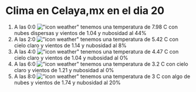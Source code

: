 # Clima en Celaya,mx en el dia 20

1. A las 0:0 !["icon weather"](http://openweathermap.org/img/w/03n.png) tenemos una temperatura de 7.98 C con nubes dispersas y  vientos de 1.04 y nubosidad al 44%
1. A las 2:0 !["icon weather"](http://openweathermap.org/img/w/02n.png) tenemos una temperatura de 5.42 C con cielo claro y  vientos de 1.14 y nubosidad al 8%
1. A las 4:0 !["icon weather"](http://openweathermap.org/img/w/01n.png) tenemos una temperatura de 4.47 C con cielo claro y  vientos de 1.04 y nubosidad al 0%
1. A las 6:0 !["icon weather"](http://openweathermap.org/img/w/01n.png) tenemos una temperatura de 3.2 C con cielo claro y  vientos de 1.21 y nubosidad al 0%
1. A las 8:0 !["icon weather"](http://openweathermap.org/img/w/02n.png) tenemos una temperatura de 3 C con algo de nubes y  vientos de 1.74 y nubosidad al 20%
